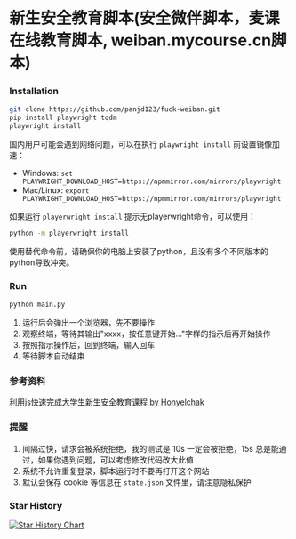# 新生安全教育脚本(安全微伴脚本，麦课在线教育脚本, weiban.mycourse.cn脚本)

### Installation

```bash
git clone https://github.com/panjd123/fuck-weiban.git
pip install playwright tqdm
playwright install
```

国内用户可能会遇到网络问题，可以在执行 `playwright install` 前设置镜像加速：

- Windows: `set PLAYWRIGHT_DOWNLOAD_HOST=https://npmmirror.com/mirrors/playwright`
- Mac/Linux: `export PLAYWRIGHT_DOWNLOAD_HOST=https://npmmirror.com/mirrors/playwright`

如果运行 `playerwright install` 提示无playerwright命令，可以使用：

```bash
python -m playerwright install
```

使用替代命令前，请确保你的电脑上安装了python，且没有多个不同版本的python导致冲突。

### Run

```bash
python main.py
```

1. 运行后会弹出一个浏览器，先不要操作
2. 观察终端，等待其输出"xxxx，按任意键开始..."字样的指示后再开始操作
3. 按照指示操作后，回到终端，输入回车
4. 等待脚本自动结束

### 参考资料

[利用js快速完成大学生新生安全教育课程 by Honyelchak](https://blog.csdn.net/m0_38072683/article/details/118878085)

### 提醒

1. 间隔过快，请求会被系统拒绝，我的测试是 10s 一定会被拒绝，15s 总是能通过，如果你遇到问题，可以考虑修改代码改大此值
3. 系统不允许重复登录，脚本运行时不要再打开这个网站
4. 默认会保存 cookie 等信息在 `state.json` 文件里，请注意隐私保护

### Star History

[![Star History Chart](https://api.star-history.com/svg?repos=panjd123/fuck-weiban&type=Date)](https://star-history.com/#panjd123/fuck-weiban&Date)
